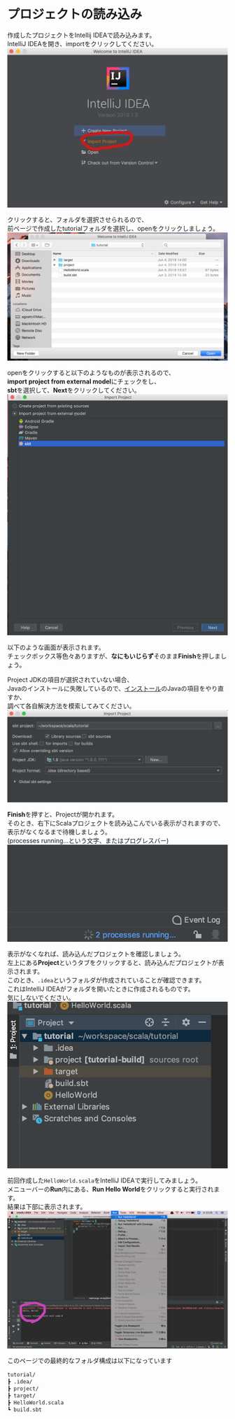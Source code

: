 # プロジェクトの読み込み
作成したプロジェクトをIntellij IDEAで読み込みます。  
IntelliJ IDEAを開き、importをクリックしてください。  
![top](../img/setup/import-project/top.jpg)  
  
クリックすると、フォルダを選択させられるので、  
前ページで作成したtutorialフォルダを選択し、openをクリックしましょう。  
![select-folder](../img/setup/import-project/select-folder.png)  

openをクリックすると以下のようなものが表示されるので、  
**import project from external model**にチェックをし、  
**sbt**を選択して、**Next**をクリックしてください。  
![import-project](../img/setup/import-project/select-build-tool.png)  

以下のような画面が表示されます。  
チェックボックス等色々ありますが、**なにもいじらず**そのまま**Finish**を押しましょう。    

Project JDKの項目が選択されていない場合、  
Javaのインストールに失敗しているので、[インストール](install.md)のJavaの項目をやり直すか、  
調べて各自解決方法を模索してみてください。  
![settings](../img/setup/import-project/settings.png)  

**Finish**を押すと、Projectが開かれます。  
そのとき、右下にScalaプロジェクトを読み込こんでいる表示がされますので、  
表示がなくなるまで待機しましょう。  
(processes running...という文字、またはプログレスバー)
![importing](../img/setup/import-project/importing.png)  


表示がなくなれば、読み込んだプロジェクトを確認しましょう。  
左上にある**Project**というタブをクリックすると、読み込んだプロジェクトが表示されます。  
このとき、`.idea`というフォルダが作成されていることが確認できます。  
これはIntelliJ IDEAがフォルダを開いたときに作成されるものです。  
気にしないでください。  
![file-tree](../img/setup/import-project/file-tree.png)


前回作成した`HelloWorld.scala`をIntelliJ IDEAで実行してみましょう。  
メニューバーの**Run**内にある、**Run Hello World**をクリックすると実行されます。  
結果は下部に表示されます。  
![run](../img/setup/import-project/run.png)


このページでの最終的なフォルダ構成は以下になっています
```
tutorial/
┣ .idea/
┣ project/
┣ target/
┣ HelloWorld.scala
┗ build.sbt
```
